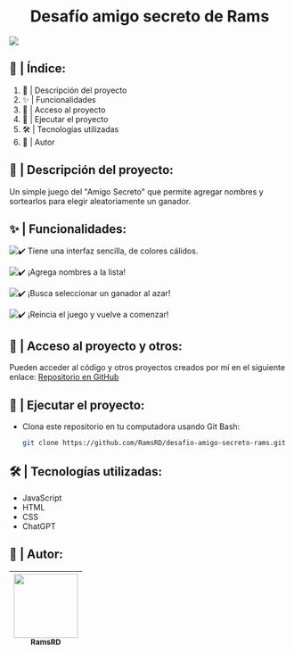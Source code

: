 <h1 align="center"> Desafío amigo secreto de Rams</h1>

<p align="left">
   <img src="https://img.shields.io/badge/ESTATUS-CULMINADO-blue">
   </p>

## 📌 | Índice:
1. 📖 | Descripción del proyecto 
3. ✨ | Funcionalidades  
4. 🔗 | Acceso al proyecto
5. 🚀 | Ejecutar el proyecto
6. 🛠️ | Tecnologías utilizadas  
7. 👤 | Autor 

## 📖 | Descripción del proyecto: 
Un simple juego del "Amigo Secreto" que permite agregar nombres y sortearlos para elegir aleatoriamente un ganador.  

## ✨ | Funcionalidades:
![✔️ Tiene una interfaz sencilla, de colores cálidos.](https://gyazo.com/81b6cc5bec343ac0de47b92d57e411c0)

![✔️ ¡Agrega nombres a la lista!](https://i.gyazo.com/34afe52633d6ade6a360b49fd6a3b383.gif)

![✔️ ¡Busca seleccionar un ganador al azar!](https://i.gyazo.com/bc98761b08fe931cc48e0fa705dde68d.gif)

![✔️ ¡Reincia el juego y vuelve a comenzar!](https://i.gyazo.com/4af0e00ded379741823f3013aeed1369.gif)

## 🔗 | Acceso al proyecto y otros:
Pueden acceder al código y otros proyectos creados por mí en el siguiente enlace: [Repositorio en GitHub](https://github.com/RamsRD) 

## 🚀 | Ejecutar el proyecto:  
- Clona este repositorio en tu computadora usando Git Bash:  

   ```bash
   git clone https://github.com/RamsRD/desafio-amigo-secreto-rams.git
   
## 🛠️ | Tecnologías utilizadas: 
- JavaScript 
- HTML  
- CSS  
- ChatGPT

## 👤 | Autor:

|[<img src="https://avatars.githubusercontent.com/u/194618244?s" width=115><br><sub>RamsRD</sub>](https://github.com/RamsRD)|
| :---: |

